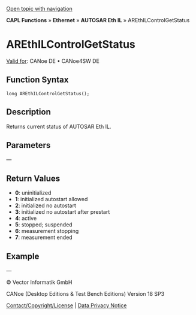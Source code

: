 [Open topic with navigation](../../../../../../CANoeDEFamily.htm#Topics/CAPLFunctions/IP/AUTOSARethIL/Functions/CAPLfunctionAREthILControlGetStatus.md)

**CAPL Functions** » **Ethernet** » **AUTOSAR Eth IL** » AREthILControlGetStatus

# AREthILControlGetStatus

[Valid for](../../../../Shared/FeatureAvailability.md): CANoe DE • CANoe4SW DE

## Function Syntax

```plaintext
long AREthILControlGetStatus();
```

## Description

Returns current status of AUTOSAR Eth IL.

## Parameters

—

## Return Values

- **0**: uninitialized
- **1**: initialized autostart allowed
- **2**: initialized no autostart
- **3**: initialized no autostart after prestart
- **4**: active
- **5**: stopped; suspended
- **6**: measurement stopping
- **7**: measurement ended

## Example

—

© Vector Informatik GmbH

CANoe (Desktop Editions & Test Bench Editions) Version 18 SP3

[Contact/Copyright/License](../../../../Shared/ContactCopyrightLicense.md) | [Data Privacy Notice](https://www.vector.com/int/en/company/get-info/privacy-policy/)
